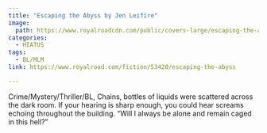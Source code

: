 ```yaml
---
title: "Escaping the Abyss by Jen Leifire"
image:
  path: https://www.royalroadcdn.com/public/covers-large/escaping-the-abyss-aaba2enrxre.jpg
categories:
  - HIATUS
tags:
  - BL/MLM
link: https://www.royalroad.com/fiction/53420/escaping-the-abyss

---
```

Crime/Mystery/Thriller/BL, Chains, bottles of liquids were scattered across the dark room. If your hearing is sharp enough, you could hear screams echoing throughout the building.
“Will I always be alone and remain caged in this hell?”

